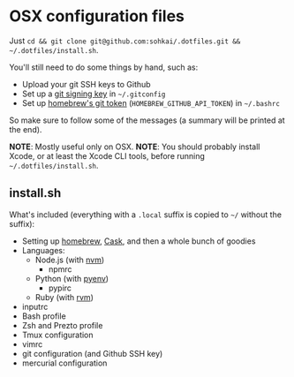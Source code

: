 OSX configuration files
=======================

Just `cd && git clone git@github.com:sohkai/.dotfiles.git && ~/.dotfiles/install.sh`.

You'll still need to do some things by hand, such as:

- Upload your git SSH keys to Github
- Set up a [git signing key](https://git-scm.com/book/en/v2/Git-Tools-Signing-Your-Work) in
  `~/.gitconfig`
- Set up [homebrew's git token](https://gist.github.com/christopheranderton/8644743)
  (`HOMEBREW_GITHUB_API_TOKEN`) in `~/.bashrc`

So make sure to follow some of the messages (a summary will be printed at the end).

**NOTE**: Mostly useful only on OSX.
**NOTE**: You should probably install Xcode, or at least the Xcode CLI tools, before running
`~/.dotfiles/install.sh`.

install.sh
----------

What's included (everything with a `.local` suffix is copied to `~/` without the suffix):

- Setting up [homebrew](http://brew.sh/), [Cask](https://caskroom.github.io/), and then a whole
  bunch of goodies
- Languages:
    - Node.js (with [nvm](https://github.com/creationix/nvm))
        - npmrc
    - Python (with [pyenv](https://github.com/yyuu/pyenv))
        - pypirc
    - Ruby (with [rvm](https://rvm.io/))
- inputrc
- Bash profile
- Zsh and Prezto profile
- Tmux configuration
- vimrc
- git configuration (and Github SSH key)
- mercurial configuration
